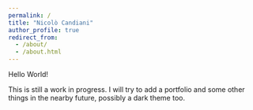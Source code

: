 ```yaml
---
permalink: /
title: "Nicolò Candiani"
author_profile: true
redirect_from: 
  - /about/
  - /about.html
---
```


Hello World!

This is still a work in progress. I will try to add a portfolio and some other things in the nearby future, possibly a dark theme too.

